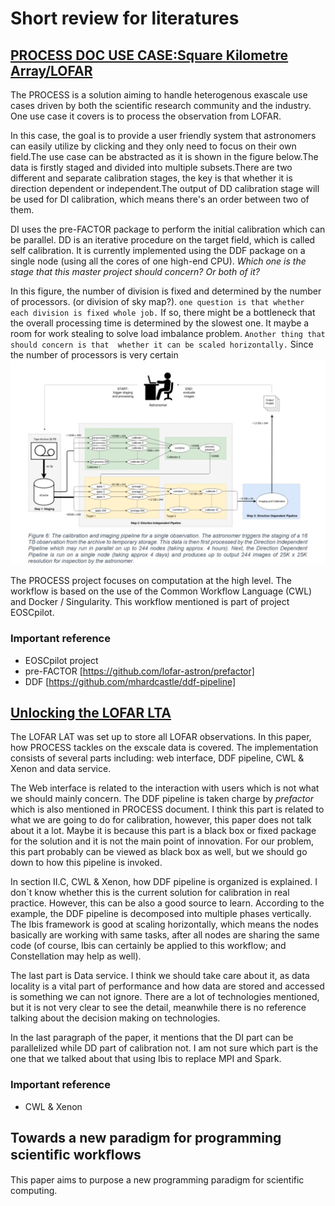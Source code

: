 # Short review for literatures

## [PROCESS DOC USE CASE:Square Kilometre Array/LOFAR ](PUBLIC_PROCESS_D4.1_Initial_-state_of_the_art_and_requirement_analysis_initial_PROCESS_architecture_v1-1.pdf)
The PROCESS is a solution aiming to handle heterogenous exascale use cases driven by both the scientific research community and the industry. One use case it covers is to process the observation from LOFAR. 

In this case, the goal is to provide a user friendly system that astronomers can easily utilize by clicking and they only need to focus on their own field.The use case can be abstracted as it is shown in the figure below.The data is firstly staged and divided into multiple subsets.There are two different and separate calibration stages, the key is that whether it is direction dependent or independent.The output of DD calibration stage will be used for DI calibration, which means there's an order between two of them. 

DI uses the pre-FACTOR package to perform the initial calibration which can be parallel. DD is an iterative procedure on the target field, which is called self calibration. It is currently implemented using the DDF package on a single node (using all the cores of one high-end CPU). *Which one is the stage that this master project should concern? Or both of it?*

In this figure, the number of division is fixed and determined by the number of processors. (or division of sky map?). `one question is that whether each division is fixed whole job.` If so, there might be a bottleneck that the overall processing time is determined by the slowest one. It maybe a room for work stealing to solve load imbalance problem. `Another thing that should concern is that  whether it can be scaled horizontally.` Since the number of processors is very certain
![demo of use case](MD_source/RPOCESS_USE_CASE.jpg )

The PROCESS project focuses on computation at the high level. The workflow is based on the use of the Common Workflow Language (CWL) and Docker / Singularity. This workflow mentioned is part of project EOSCpilot.

### Important reference
*  EOSCpilot project 
*  pre-FACTOR [https://github.com/lofar-astron/prefactor] 
*  DDF [https://github.com/mhardcastle/ddf-pipeline] 

## [Unlocking the LOFAR LTA](/Literature/Unlocking&#32;the&#32;LOFAR&#32;LTA.pdf)

The LOFAR LAT  was set up to store all LOFAR observations. In this paper, how PROCESS tackles on the exscale data is covered. The implementation consists of several parts including: web interface, DDF pipeline, CWL & Xenon and data service. 

The Web interface is related to the interaction with users which is not what we should mainly concern. The DDF pipeline is taken charge by *prefactor* which is also mentioned in PROCESS document. I think this part is related to what we are going to do for calibration, however, this paper does not talk about it a lot. Maybe it is because this part is a black box or fixed package for the solution and it is not the main point of innovation. For our problem, this part probably can be viewed as black box as well, but we should go down to how this pipeline is invoked.

In section II.C, CWL & Xenon, how DDF pipeline is organized is explained. I don`t know whether this is the current solution for calibration in real practice. However, this can be also a good source to learn. According to the example, the DDF pipeline is decomposed into multiple phases vertically. The Ibis framework is good at scaling horizontally, which means the nodes basically are working with same tasks, after all nodes are sharing the same code (of course, Ibis can certainly be applied to this workflow; and Constellation may help as well). 

The last part is Data service. I think we should take care about it, as data locality is a vital part of performance and how data are stored and accessed is something we can not ignore. There are a lot of technologies mentioned, but it is not very clear to see the detail, meanwhile there is no reference talking about the decision making on technologies.

In the last paragraph of the paper, it mentions that the DI part can be parallelized while DD part of calibration not. I am not sure which part is the one that we talked about that using Ibis to replace MPI and Spark.

### Important reference

*  CWL & Xenon 

## Towards a new paradigm for programming scientiﬁc workﬂows

This paper aims to purpose a new programming paradigm for scientific computing.